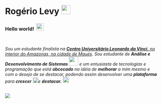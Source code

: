 # Rogério Levy&nbsp;<img src="https://github.com/TheDudeThatCode/TheDudeThatCode/blob/master/Assets/Hi.gif" width="30px">
### **Hello world!** &nbsp;<img src="https://github.com/TheDudeThatCode/TheDudeThatCode/blob/master/Assets/Earth.gif" width="24px">
<br>
<p>
  <em>
    Sou um estudante finalista na <a href="https://portal.uniasselvi.com.br/"> <b>Centro Universitário Leonardo da Vinci</b>, no interior do Amazonas, na cidade de Maués</a>.  
    Sou estudante de <b>Análise e Desenvolvimento de Sistemas</b> <img src="https://github.com/TheDudeThatCode/TheDudeThatCode/blob/master/Assets/Developer.gif" width="30px"> e um entusiasta de tecnologias e programação  que está <b>obcecado</b>
    na idéia de <b>melhorar</b> a mim mesmo e com o desejo de se destacar, podendo assim desenvolver uma <b>plataforma</b> para 
    <b>crescer</b> <img src="https://github.com/TheDudeThatCode/TheDudeThatCode/blob/master/Assets/Rocket.gif" width="18px">e 
    <b>destacar.</b> <img src="https://github.com/TheDudeThatCode/TheDudeThatCode/blob/master/Assets/Medal.gif" width="20px">
  </em>  
</p>
<br>

<a href="https://github.com/rogerio1kg">
  <img align="center" src="https://github-readme-stats.vercel.app/api/top-langs/?username=rogerio1kg&theme=dark&hide_langs_below=1" />
</a>
